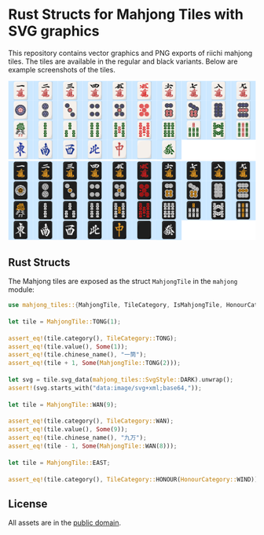 # Rust Structs for Mahjong Tiles with SVG graphics
This repository contains vector graphics and PNG exports of riichi mahjong tiles. The tiles are available in the regular and black variants. Below are example screenshots of the tiles.

<div style="text-align:center">
<img src ="https://raw.githubusercontent.com/FluffyStuff/riichi-mahjong-tiles/master/ExampleRegular.png" />
<img src ="https://raw.githubusercontent.com/FluffyStuff/riichi-mahjong-tiles/master/ExampleBlack.png" />
</div>

## Rust Structs

The Mahjong tiles are exposed as the struct `MahjongTile` in the `mahjong` module:

```rust
use mahjong_tiles::{MahjongTile, TileCategory, IsMahjongTile, HonourCategory, HasSvgData, SvgStyle};

let tile = MahjongTile::TONG(1);

assert_eq!(tile.category(), TileCategory::TONG);
assert_eq!(tile.value(), Some(1));
assert_eq!(tile.chinese_name(), "一筒");
assert_eq!(tile + 1, Some(MahjongTile::TONG(2)));

let svg = tile.svg_data(mahjong_tiles::SvgStyle::DARK).unwrap();
assert!(svg.starts_with("data:image/svg+xml;base64,"));

let tile = MahjongTile::WAN(9);

assert_eq!(tile.category(), TileCategory::WAN);
assert_eq!(tile.value(), Some(9));
assert_eq!(tile.chinese_name(), "九万");
assert_eq!(tile - 1, Some(MahjongTile::WAN(8)));

let tile = MahjongTile::EAST;

assert_eq!(tile.category(), TileCategory::HONOUR(HonourCategory::WIND));
```


## License
All assets are in the [public domain](https://creativecommons.org/publicdomain/zero/1.0/).
